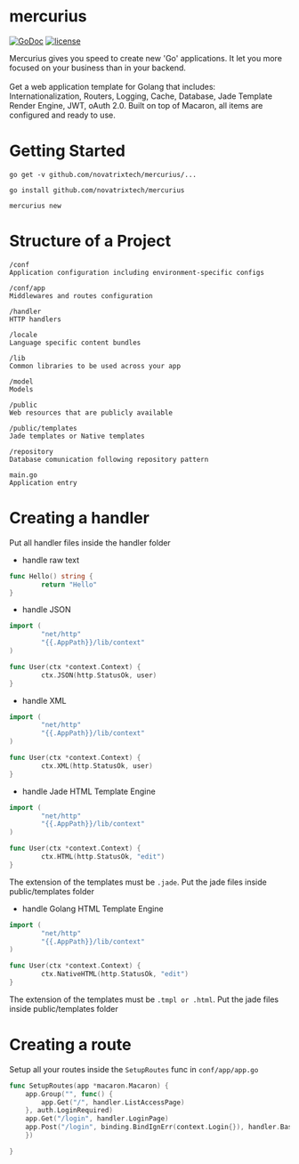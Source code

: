 # mercurius
[![GoDoc](https://godoc.org/github.com/novatrixtech/mercurius?status.svg)](https://godoc.org/github.com/novatrixtech/mercurius)
[![license](https://img.shields.io/badge/license-Apache%20License%202.0-blue.svg?style=flat)](http://www.apache.org/licenses/LICENSE-2.0)

Mercurius gives you speed to create new 'Go' applications. It let you more focused on your business than in your backend.
<br/><br/>
Get a web application template for Golang that includes: Internationalization, Routers, Logging, Cache, Database, Jade Template Render Engine, JWT, oAuth 2.0. Built on top of Macaron, all items are configured and ready to use.

# Getting Started

```go get -v github.com/novatrixtech/mercurius/...```

```go install github.com/novatrixtech/mercurius```

```mercurius new```

# Structure of a Project
```
/conf 
Application configuration including environment-specific configs

/conf/app
Middlewares and routes configuration

/handler
HTTP handlers

/locale
Language specific content bundles

/lib
Common libraries to be used across your app

/model
Models

/public
Web resources that are publicly available

/public/templates
Jade templates or Native templates

/repository
Database comunication following repository pattern

main.go
Application entry
```

# Creating a handler
Put all handler files inside the handler folder

- handle raw text
```go
func Hello() string {
        return "Hello"
}
```

- handle JSON
```go
import (
        "net/http"
        "{{.AppPath}}/lib/context"
)

func User(ctx *context.Context) {
        ctx.JSON(http.StatusOk, user)
}
```

- handle XML
```go
import (
        "net/http"
        "{{.AppPath}}/lib/context"
)

func User(ctx *context.Context) {
        ctx.XML(http.StatusOk, user)
}
```

- handle Jade HTML Template Engine
```go
import (
        "net/http"
        "{{.AppPath}}/lib/context"
)

func User(ctx *context.Context) {
        ctx.HTML(http.StatusOk, "edit")
}
```
The extension of the templates must be `.jade`. Put the jade files inside public/templates folder

- handle Golang HTML Template Engine
```go
import (
        "net/http"
        "{{.AppPath}}/lib/context"
)

func User(ctx *context.Context) {
        ctx.NativeHTML(http.StatusOk, "edit")
}
```
The extension of the templates must be `.tmpl or .html`. Put the jade files inside public/templates folder

# Creating a route
Setup all your routes inside the `SetupRoutes` func in `conf/app/app.go`
```go
func SetupRoutes(app *macaron.Macaron) {
	app.Group("", func() {
		app.Get("/", handler.ListAccessPage)
	}, auth.LoginRequired)
	app.Get("/login", handler.LoginPage)
	app.Post("/login", binding.BindIgnErr(context.Login{}), handler.BasicAuth)
	})

}
```